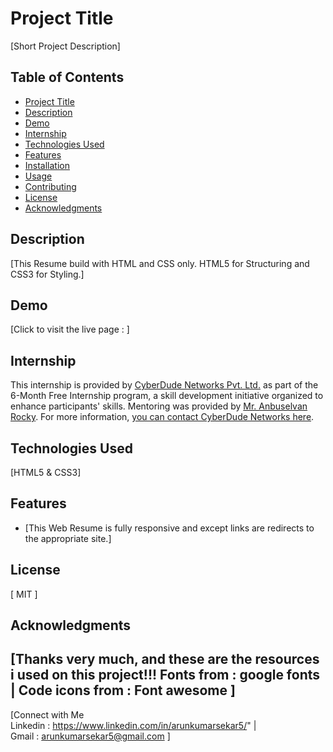 # Project Title 
[Short Project Description]
## Table of Contents
- [Project Title](#Arunkumar-Web-Resume)
- [Description](#description)
- [Demo](#demo)
- [Internship](#internship)
- [Technologies Used](#technologies-used)
- [Features](#features)
- [Installation](#installation)
- [Usage](#usage)
- [Contributing](#contributing)
- [License](#license)
- [Acknowledgments](#acknowledgments)
## Description
[This Resume build with HTML and CSS only. HTML5 for Structuring and CSS3 for Styling.]
## Demo
[Click to visit the live page : ]
## Internship
This internship is provided by [CyberDude Networks Pvt. Ltd.](https://youtube.com/cyberdudenetworks) as part of the 6-Month Free Internship program, a skill development initiative organized to enhance participants' skills. Mentoring was provided by [Mr. Anbuselvan Rocky](https://instagram.com/anbuselvanrocky). For more information, [you can contact CyberDude Networks here](https://cyberdudenetworks.com).
## Technologies Used 
[HTML5 & CSS3]
## Features
- [This Web Resume is fully responsive and except links are redirects to the appropriate site.]
## License
[ MIT ]
## Acknowledgments
[Thanks very much, and these are the resources i used on this project!!!
Fonts from : google fonts |
Code icons from : Font awesome
]
---
[Connect with Me <br> Linkedin : https://www.linkedin.com/in/arunkumarsekar5/" | <br>
Gmail : arunkumarsekar5@gmail.com 
]